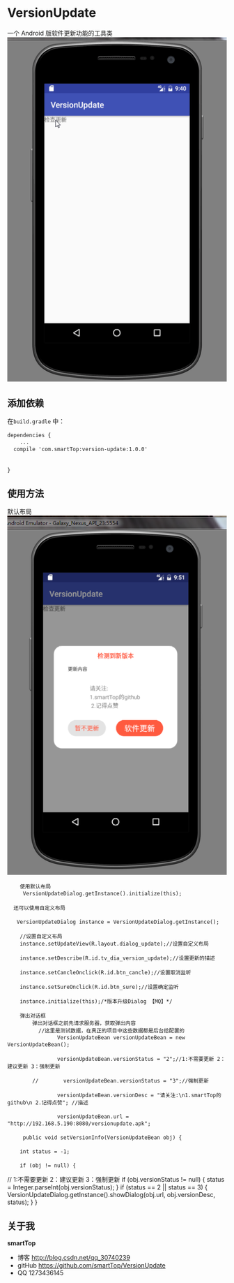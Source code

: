 # VersionUpdate

一个 Android 版软件更新功能的工具类
     ![image](https://github.com/smartTop/VersionUpdate/blob/master/screenshots/screenshort1.gif)

## 添加依赖

在`build.gradle` 中：

    dependencies {
        ...
      compile 'com.smartTop:version-update:1.0.0'


    }
    
## 使用方法

   默认布局
    ![image](https://github.com/smartTop/VersionUpdate/blob/master/screenshots/screenshort3.png)




        使用默认布局
         VersionUpdateDialog.getInstance().initialize(this);

      还可以使用自定义布局

       VersionUpdateDialog instance = VersionUpdateDialog.getInstance();

        //设置自定义布局
        instance.setUpdateView(R.layout.dialog_update);//设置自定义布局

        instance.setDescribe(R.id.tv_dia_version_update);//设置更新的描述

        instance.setCancleOnclick(R.id.btn_cancle);//设置取消监听

        instance.setSureOnclick(R.id.btn_sure);//设置确定监听

        instance.initialize(this);/*版本升级Dialog 【MQ】*/

        弹出对话框
            弹出对话框之前先请求服务器，获取弹出内容
              //这里是测试数据，在真正的项目中这些数据都是后台给配置的
                    VersionUpdateBean versionUpdateBean = new VersionUpdateBean();

                    versionUpdateBean.versionStatus = "2";//1:不需要更新 2：建议更新 3：强制更新

            //        versionUpdateBean.versionStatus = "3";//强制更新

                    versionUpdateBean.versionDesc = "请关注:\n1.smartTop的github\n 2.记得点赞"; //描述

                    versionUpdateBean.url = "http://192.168.5.190:8080/versionupdate.apk";

         public void setVersionInfo(VersionUpdateBean obj) {

        int status = -1;

        if (obj != null) {
//			1:不需要更新 2：建议更新 3：强制更新
            if (obj.versionStatus != null) {
                status = Integer.parseInt(obj.versionStatus);
            }
            if (status == 2 || status == 3) {
                VersionUpdateDialog.getInstance().showDialog(obj.url, obj.versionDesc, status);
            }
        }



## 关于我

**smartTop**

- 博客 http://blog.csdn.net/qq_30740239
- gitHub https://github.com/smartTop/VersionUpdate
- QQ 1273436145
